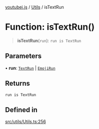 [youtubei.js](../../../README.md) / [Utils](../README.md) / isTextRun

# Function: isTextRun()

> **isTextRun**(`run`): `run is TextRun`

## Parameters

• **run**: [`TextRun`](../../Misc/classes/TextRun.md) \| [`EmojiRun`](../../Misc/classes/EmojiRun.md)

## Returns

`run is TextRun`

## Defined in

[src/utils/Utils.ts:256](https://github.com/LuanRT/YouTube.js/blob/af92984523f90200a18314b94478a2697c9deab0/src/utils/Utils.ts#L256)
